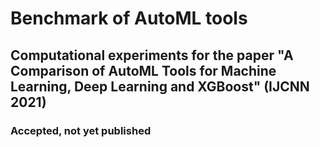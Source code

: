 # Benchmark of AutoML tools

## Computational experiments for the paper "A Comparison of AutoML Tools for Machine Learning, Deep Learning and XGBoost" (IJCNN 2021)

### Accepted, not yet published